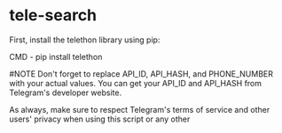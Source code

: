 # tele-search
First, install the telethon library using pip:

CMD - pip install telethon

#NOTE
Don't forget to replace API_ID, API_HASH, and PHONE_NUMBER with your actual values. You can get your API_ID and API_HASH from Telegram's developer website.

As always, make sure to respect Telegram's terms of service and other users' privacy when using this script or any other
